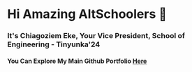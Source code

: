 # Hi Amazing AltSchoolers 👋  

### It's Chiagoziem Eke, Your Vice President, School of Engineering - Tinyunka'24

#### You Can Explore My Main Github Portfolio [Here](https://github.com/El-gibbor)
